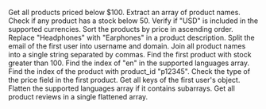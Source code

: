 Get all products priced below $100.
Extract an array of product names.
Check if any product has a stock below 50.
Verify if "USD" is included in the supported currencies.
Sort the products by price in ascending order.
Replace "Headphones" with "Earphones" in a product description.
Split the email of the first user into username and domain.
Join all product names into a single string separated by commas.
Find the first product with stock greater than 100.
Find the index of "en" in the supported languages array.
Find the index of the product with product_id "p12345".
Check the type of the price field in the first product.
Get all keys of the first user's object.
Flatten the supported languages array if it contains subarrays.
Get all product reviews in a single flattened array.
